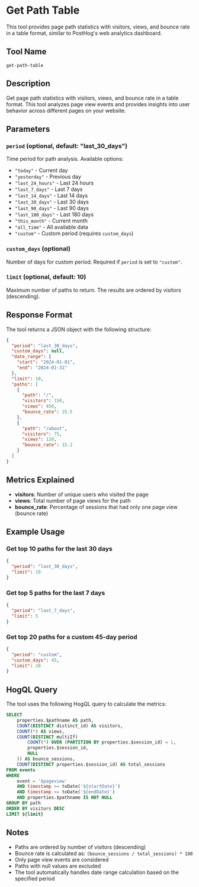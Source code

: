 # Get Path Table

This tool provides page path statistics with visitors, views, and bounce rate in a table format, similar to PostHog's web analytics dashboard.

## Tool Name
`get-path-table`

## Description
Get page path statistics with visitors, views, and bounce rate in a table format. This tool analyzes page view events and provides insights into user behavior across different pages on your website.

## Parameters

### `period` (optional, default: "last_30_days")
Time period for path analysis. Available options:
- `"today"` - Current day
- `"yesterday"` - Previous day
- `"last_24_hours"` - Last 24 hours
- `"last_7_days"` - Last 7 days
- `"last_14_days"` - Last 14 days
- `"last_30_days"` - Last 30 days
- `"last_90_days"` - Last 90 days
- `"last_180_days"` - Last 180 days
- `"this_month"` - Current month
- `"all_time"` - All available data
- `"custom"` - Custom period (requires `custom_days`)

### `custom_days` (optional)
Number of days for custom period. Required if `period` is set to `"custom"`.

### `limit` (optional, default: 10)
Maximum number of paths to return. The results are ordered by visitors (descending).

## Response Format

The tool returns a JSON object with the following structure:

```json
{
  "period": "last_30_days",
  "custom_days": null,
  "date_range": {
    "start": "2024-01-01",
    "end": "2024-01-31"
  },
  "limit": 10,
  "paths": [
    {
      "path": "/",
      "visitors": 150,
      "views": 450,
      "bounce_rate": 25.5
    },
    {
      "path": "/about",
      "visitors": 75,
      "views": 120,
      "bounce_rate": 15.2
    }
  ]
}
```

## Metrics Explained

- **visitors**: Number of unique users who visited the page
- **views**: Total number of page views for the path
- **bounce_rate**: Percentage of sessions that had only one page view (bounce rate)

## Example Usage

### Get top 10 paths for the last 30 days
```json
{
  "period": "last_30_days",
  "limit": 10
}
```

### Get top 5 paths for the last 7 days
```json
{
  "period": "last_7_days",
  "limit": 5
}
```

### Get top 20 paths for a custom 45-day period
```json
{
  "period": "custom",
  "custom_days": 45,
  "limit": 20
}
```

## HogQL Query

The tool uses the following HogQL query to calculate the metrics:

```sql
SELECT
    properties.$pathname AS path,
    COUNT(DISTINCT distinct_id) AS visitors,
    COUNT(*) AS views,
    COUNT(DISTINCT multiIf(
        COUNT(*) OVER (PARTITION BY properties.$session_id) = 1,
        properties.$session_id,
        NULL
    )) AS bounce_sessions,
    COUNT(DISTINCT properties.$session_id) AS total_sessions
FROM events
WHERE
    event = '$pageview'
    AND timestamp >= toDate('${startDate}')
    AND timestamp <= toDate('${endDate}')
    AND properties.$pathname IS NOT NULL
GROUP BY path
ORDER BY visitors DESC
LIMIT ${limit}
```

## Notes

- Paths are ordered by number of visitors (descending)
- Bounce rate is calculated as: `(bounce_sessions / total_sessions) * 100`
- Only page view events are considered
- Paths with null values are excluded
- The tool automatically handles date range calculation based on the specified period 